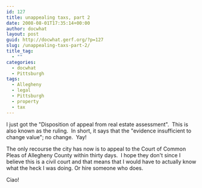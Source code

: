 ```yaml
---
id: 127
title: unappealing taxs, part 2
date: 2008-08-01T17:35:14+00:00
author: docwhat
layout: post
guid: http://docwhat.gerf.org/?p=127
slug: /unappealing-taxs-part-2/
title_tag:
  - ""
categories:
  - docwhat
  - Pittsburgh
tags:
  - Allegheny
  - legal
  - Pittsburgh
  - property
  - tax
---
```

I just got the "Disposition of appeal from real estate assessment".  This is also known as the ruling.  In short, it says that the "evidence insufficient to change value"; no change.  Yay!

The only recourse the city has now is to appeal to the Court of Common Pleas of Allegheny County within thirty days.  I hope they don't since I believe this is a civil court and that means that I would have to actually know what the heck I was doing. Or hire someone who does.

Ciao!<!--nevermore-->